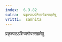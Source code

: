 ```yaml
---
index:  6.3.82
sutra:  प्रकृत्याऽऽशिष्यगोवत्सहलेषु
vritti:  samhita 
---
```


प्रकृत्याऽऽशिष्यगोवत्सहलेषु


